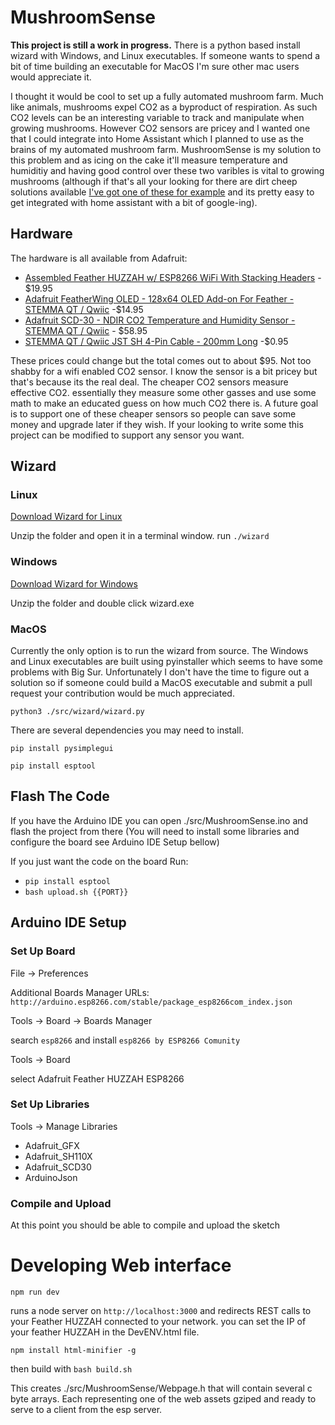 # MushroomSense
**This project is still a work in progress.** There is a python based install wizard with Windows, and Linux 
executables. If someone wants to spend a bit of time building an executable for MacOS I'm sure other mac users 
would appreciate it.

I thought it would be cool to set up a fully automated mushroom farm. Much like animals, 
mushrooms expel CO2 as a byproduct of respiration. As such CO2 levels can be an interesting 
variable to track and manipulate when growing mushrooms. However CO2 sensors are pricey and 
I wanted one that I could integrate into Home Assistant which I planned to use as the brains 
of my automated mushroom farm. MushroomSense is my solution to this problem and as icing on the cake 
it'll measure temperature and humiditiy and having good control over these two varibles is vital to 
growing mushrooms (although if that's all your looking for there are dirt cheep solutions available 
[I've got one of these for example](https://smile.amazon.com/dp/B087313N8F/ref=cm_sw_em_r_mt_dp_8T7RPHPERMNQWD257779)
and its pretty easy to get integrated with home assistant with a bit of google-ing).

## Hardware
The hardware is all available from Adafruit:
* [Assembled Feather HUZZAH w/ ESP8266 WiFi With Stacking Headers](https://www.adafruit.com/product/3213) - $19.95
* [Adafruit FeatherWing OLED - 128x64 OLED Add-on For Feather - STEMMA QT / Qwiic](https://www.adafruit.com/product/4650) -$14.95
* [Adafruit SCD-30 - NDIR CO2 Temperature and Humidity Sensor - STEMMA QT / Qwiic](https://www.adafruit.com/product/4867) - $58.95
* [STEMMA QT / Qwiic JST SH 4-Pin Cable - 200mm Long](https://www.adafruit.com/product/4401) -$0.95
 
These prices could change but the total comes out to about $95. Not too shabby for a wifi enabled CO2 sensor. 
I know the sensor is a bit pricey but that's because its the real deal. The cheaper CO2 sensors measure effective CO2. 
essentially they measure some other gasses and use some math to make an educated guess on how much CO2 there is. A 
future goal is to support one of these cheaper sensors so people can save some money and upgrade later if they wish. 
If your looking to write some this project can be modified to support any sensor you want.

## Wizard 

### Linux 
[Download Wizard for Linux](https://github.com/dun-n/MushroomSense/releases)

Unzip the folder and open it in a terminal window. run `./wizard`

### Windows
[Download Wizard for Windows](https://github.com/dun-n/MushroomSense/releases)

Unzip the folder and double click wizard.exe

### MacOS
Currently the only option is to run the wizard from source. The Windows and Linux executables are built using 
pyinstaller which seems to have some problems with Big Sur. Unfortunately I don't have the time to figure out a 
solution so if someone could build a MacOS executable and submit a pull request your contribution would be much 
appreciated.

`python3 ./src/wizard/wizard.py`

There are several dependencies you may need to install.

`pip install pysimplegui`

`pip install esptool`

## Flash The Code
If you have the Arduino IDE you can open ./src/MushroomSense.ino and flash the project from there (You will need to install some libraries and configure 
the board see Arduino IDE Setup bellow)

If you just want the code on the board Run:
* `pip install esptool`
* `bash upload.sh {{PORT}}`

## Arduino IDE Setup 

### Set Up Board 
File -> Preferences

Additional Boards Manager URLs:
`http://arduino.esp8266.com/stable/package_esp8266com_index.json`

Tools -> Board -> Boards Manager

search `esp8266` and install `esp8266 by ESP8266 Comunity`

Tools -> Board

select Adafruit Feather HUZZAH ESP8266

### Set Up Libraries
Tools -> Manage Libraries
* Adafruit_GFX
* Adafruit_SH110X
* Adafruit_SCD30
* ArduinoJson

### Compile and Upload
At this point you should be able to compile and upload the sketch

# Developing Web interface

`npm run dev`

runs a node server on `http://localhost:3000` and redirects REST calls to your Feather HUZZAH connected to 
your network. you can set the IP of your feather HUZZAH in the DevENV.html file. 

`npm install html-minifier -g`

then build with `bash build.sh`

This creates ./src/MushroomSense/Webpage.h that will contain several c byte arrays. Each representing 
one of the web assets gziped and ready to serve to a client from the esp server.


